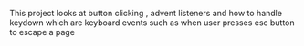 This project looks at button clicking , advent listeners and how to handle keydown which are keyboard events such as when user presses esc button to escape a page 